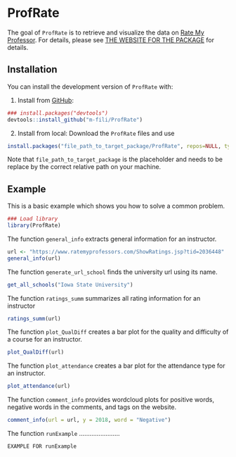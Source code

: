 
# ProfRate

<!-- badges: start -->
<!-- badges: end -->

The goal of `ProfRate` is to retrieve and visualize the data on [Rate My Professor](https://www.ratemyprofessors.com/).
For details,
please see [THE WEBSITE FOR THE PACKAGE]() for details.

## Installation

You can install the development version of `ProfRate` with:
  
  1. Install from [GitHub](https://github.com/m-fili/ProfRate):
  
  ```r
  ### install.packages("devtools")
  devtools::install_github("m-fili/ProfRate")
  ```
  
  2. Install from local:
  Download the `ProfRate` files and use
  
  ```r
  install.packages("file_path_to_target_package/ProfRate", repos=NULL, type="source")
  ```
  
  Note that `file_path_to_target_package` is the placeholder and needs to be replace by the correct relative path on your machine.

## Example

This is a basic example which shows you how to solve a common problem.

``` r
### Load library
library(ProfRate)
```

The function `general_info` extracts general information for an instructor.
```r
url <- "https://www.ratemyprofessors.com/ShowRatings.jsp?tid=2036448"
general_info(url)
```

The function `generate_url_school` finds the university url using its name.
```r
get_all_schools("Iowa State University")
```

The function `ratings_summ` summarizes all rating information for an instructor
```r
ratings_summ(url)
```

The function `plot_QualDiff` creates a bar plot for the quality and difficulty of a course for an instructor.
```r
plot_QualDiff(url)
```

The function `plot_attendance` creates a bar plot for the attendance type for an instructor.
```r
plot_attendance(url)
```

The function `comment_info` provides wordcloud plots for positive words, negative words in the comments, and tags on the website.
```r
comment_info(url = url, y = 2018, word = "Negative")
```

The function `runExample` .......................
```r
EXAMPLE FOR runExample
```

